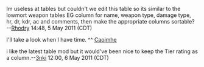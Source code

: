 Im useless at tables but couldn't we edit this table so its similar to
the lowmort weapon tables EG column for name, weapon type, damage type,
hr, dr, kdr, ac and comments, then make the appropriate columns
sortable? --[Rhodry](User:Rhodry.md "wikilink") 14:48, 5 May 2011 (CDT)

I'll take a look when I have time. ^^
[Caoimhe](User:Caoimhe.md "wikilink")

i like the latest table mod but it would've been nice to keep the Tier
rating as a column.--[3nki](User:3nki.md "wikilink") 12:00, 6 May 2011
(CDT)
